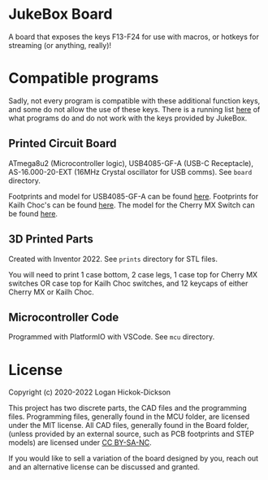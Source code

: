 # JukeBox Board
A board that exposes the keys F13-F24 for use with macros, or hotkeys for streaming (or anything, really)!

# Compatible programs
Sadly, not every program is compatible with these additional function keys, and some do not allow the use of these keys. There is a running list [here](docs/program-compatibility.md) of what programs do and do not work with the keys provided by JukeBox.

## Printed Circuit Board
ATmega8u2 (Microcontroller logic), USB4085-GF-A (USB-C Receptacle), AS-16.000-20-EXT (16MHz Crystal oscillator for USB comms). See `board` directory.

Footprints and model for USB4085-GF-A can be found [here](https://www.mouser.com/ProductDetail/GCT/USB4085-GF-A?qs=KUoIvG%2F9Ilba1bQOahfWjw%3D%3D). Footprints for Kailh Choc's can be found [here](https://github.com/daprice/keyswitches.pretty). The model for the Cherry MX Switch can be found [here](https://github.com/ConstantinoSchillebeeckx/cherry-mx-switch).

## 3D Printed Parts
Created with Inventor 2022. See `prints` directory for STL files.

You will need to print 1 case bottom, 2 case legs, 1 case top for Cherry MX switches OR case top for Kailh Choc switches, and 12 keycaps of either Cherry MX or Kailh Choc.

## Microcontroller Code
Programmed with PlatformIO with VSCode. See `mcu` directory.

# License
Copyright (c) 2020-2022 Logan Hickok-Dickson

This project has two discrete parts, the CAD files and the programming files. Programming files, generally found in the MCU folder, are licensed under the MIT license. All CAD files, generally found in the Board folder, (unless provided by an external source, such as PCB footprints and STEP models) are licensed under [CC BY-SA-NC](https://creativecommons.org/licenses/by-nc-sa/4.0/).

If you would like to sell a variation of the board designed by you, reach out and an alternative license can be discussed and granted.
